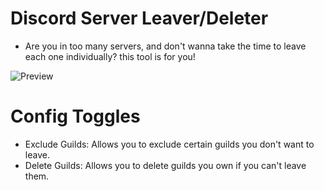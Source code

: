 # Discord Server Leaver/Deleter
- Are you in too many servers, and don't wanna take the time to leave each one individually? this tool is for you!

![Preview](https://files.catbox.moe/5f6yft.png)
# Config Toggles
- Exclude Guilds: Allows you to exclude certain guilds you don't want to leave.
- Delete Guilds: Allows you to delete guilds you own if you can't leave them.
